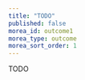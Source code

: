 ```yaml
---
title: "TODO"
published: false
morea_id: outcome1
morea_type: outcome
morea_sort_order: 1
---
```


TODO
